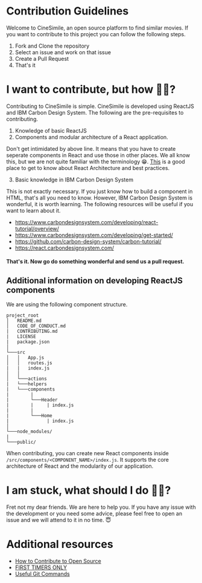 # Contribution Guidelines

Welcome to CineSimile, an open source platform to find similar movies. If you want to contribute to this project you can follow the following steps.

1. Fork and Clone the repository
2. Select an issue and work on that issue
3. Create a Pull Request
4. That's it

# I want to contribute, but how 🤷‍♀️?

Contributing to CineSimile is simple. CineSimile is developed using ReactJS and IBM Carbon Design System. The following are the pre-requisites to contributing.

1. Knowledge of basic ReactJS
2. Components and modular architecture of a React application.
  
  Don't get intimidated by above line. It means that you have to create seperate components in React and use those in other places. We all know this, but we are not quite familiar with the terminology 😁. [This](https://www.simform.com/react-architecture-best-practices/) is a good place to get to know about React Architecture and best practices.
  
3. Basic knowledge in IBM Carbon Design System 

This is not exactly necessary. If you just know how to build a component in HTML, that's all you need to know. However, IBM Carbon Design System is wonderful, it is worth learning. The following resources will be useful if you want to learn about it.
 
 - https://www.carbondesignsystem.com/developing/react-tutorial/overview/
 - https://www.carbondesignsystem.com/developing/get-started/
 - https://github.com/carbon-design-system/carbon-tutorial/
 - https://react.carbondesignsystem.com/
 
 #### That's it. Now go do something wonderful and send us a pull request.
 
 ## Additional information on developing ReactJS components
 
 We are using the following component structure.
 
 ```
project_root
│   README.md
│   CODE_OF_CONDUCT.md
|   CONTRIBUTING.md
|   LICENSE
|   package.json
│
└───src
│   │   App.js
│   │   routes.js
|   |   index.js
│   │
│   └───actions
|   └───helpers
|   └───components
|        |
|        └───Header
|        |     | index.js
|        |
|        └───Home
|              | index.js 
│   
└───node_modules/
|
└───public/
```

When contributing, you can create new React components inside `/src/components/<COMPONENT_NAME>/index.js`. It supports the core architecture of React and the modularity of our application.
 
 # I am stuck, what should I do 🤷‍♂️?
 
 Fret not my dear friends. We are here to help you. If you have any issue with the development or you need some advice, please feel free to open an issue and we will attend to it in no time. 😇
 
 
 # Additional resources
 
 - [How to Contribute to Open Source](http://opensource.guide/how-to-contribute/)
 - [FIRST TIMERS ONLY](https://www.firsttimersonly.com/)
 - [Useful Git Commands](https://github.com/joshnh/Git-Commands/blob/master/README.md)
